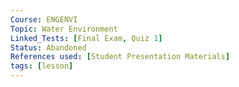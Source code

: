 ```yaml
---
Course: ENGENVI
Topic: Water Environment
Linked_Tests: [Final Exam, Quiz 1]
Status: Abandoned
References used: [Student Presentation Materials]
tags: [lesson]
---
```

